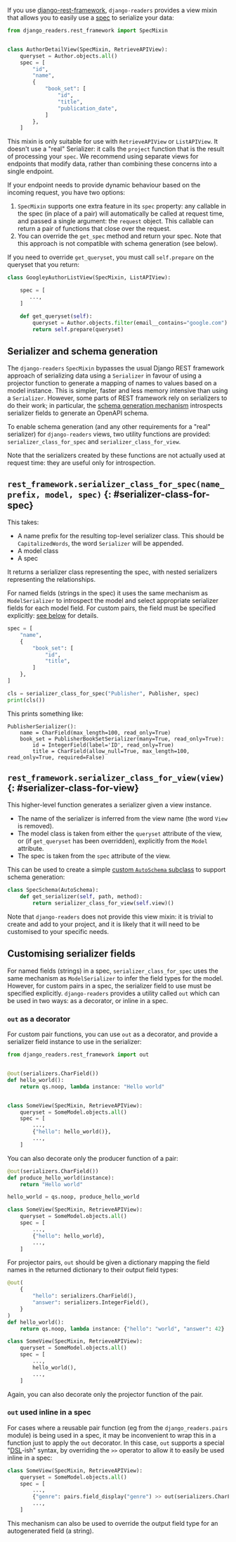 If you use [django-rest-framework](https://www.django-rest-framework.org/), `django-readers` provides a view mixin that allows you to easily use a [spec](specs.md) to serialize your data:

```python
from django_readers.rest_framework import SpecMixin


class AuthorDetailView(SpecMixin, RetrieveAPIView):
    queryset = Author.objects.all()
    spec = [
        "id",
        "name",
        {
            "book_set": [
                "id",
                "title",
                "publication_date",
            ]
        },
    ]
```

This mixin is only suitable for use with `RetrieveAPIView` or `ListAPIView`. It doesn't use a "real" Serializer: it calls the `project` function that is the result of processing your `spec`. We recommend using separate views for endpoints that modify data, rather than combining these concerns into a single endpoint.

If your endpoint needs to provide dynamic behaviour based on the incoming request, you have two options:

1. `SpecMixin` supports one extra feature in its `spec` property: any callable in the spec (in place of a pair) will automatically be called at request time, and passed a single argument: the `request` object. This callable can return a pair of functions that close over the request.
2. You can override the `get_spec` method and return your spec. Note that this approach is not compatible with schema generation (see below).

If you need to override `get_queryset`, you must call `self.prepare` on the queryset that you return:

```python hl_lines="9"
class GoogleyAuthorListView(SpecMixin, ListAPIView):

    spec = [
       ...,
    ]

    def get_queryset(self):
        queryset = Author.objects.filter(email__contains="google.com")
        return self.prepare(queryset)
```

## Serializer and schema generation

The `django-readers` `SpecMixin` bypasses the usual Django REST framework approach of serializing data using a `Serializer` in favour of using a projector function to generate a mapping of names to values based on a model instance. This is simpler, faster and less memory intensive than using a `Serializer`. However, some parts of REST framework rely on serializers to do their work; in particular, the [schema generation mechanism](https://www.django-rest-framework.org/api-guide/schemas/) introspects serializer fields to generate an OpenAPI schema.

To enable schema generation (and any other requirements for a "real" serializer) for `django-readers` views, two utility functions are provided: `serializer_class_for_spec` and `serializer_class_for_view`.

Note that the serializers created by these functions are not actually used at request time: they are useful only for introspection.

## `rest_framework.serializer_class_for_spec(name_prefix, model, spec)` {: #serializer-class-for-spec}

This takes:

* A name prefix for the resulting top-level serializer class. This should be `CapitalizedWords`, the word `Serializer` will be appended.
* A model class
* A spec

It returns a serializer class representing the spec, with nested serializers representing the relationships.

For named fields (strings in the spec) it uses the same mechanism as `ModelSerializer` to introspect the model and select appropriate serializer fields for each model field. For custom pairs, the field must be specified explicitly: [see below](#customising-serializer-fields) for details.

```python hl_lines="11"
spec = [
    "name",
    {
        "book_set": [
            "id",
            "title",
        ]
    },
]

cls = serializer_class_for_spec("Publisher", Publisher, spec)
print(cls())
```

This prints something like:

```
PublisherSerializer():
    name = CharField(max_length=100, read_only=True)
    book_set = PublisherBookSetSerializer(many=True, read_only=True):
        id = IntegerField(label='ID', read_only=True)
        title = CharField(allow_null=True, max_length=100, read_only=True, required=False)
```

## `rest_framework.serializer_class_for_view(view)` {: #serializer-class-for-view}

This higher-level function generates a serializer given a view instance. 

* The name of the serializer is inferred from the view name (the word `View` is removed).
* The model class is taken from either the `queryset` attribute of the view, or (if `get_queryset` has been overridden), explicitly from the `Model` attribute.
* The spec is taken from the `spec` attribute of the view.

This can be used to create a simple [custom `AutoSchema` subclass](https://www.django-rest-framework.org/api-guide/schemas/#autoschema) to support schema generation:

```python
class SpecSchema(AutoSchema):
    def get_serializer(self, path, method):
        return serializer_class_for_view(self.view)()
```

Note that `django-readers` does not provide this view mixin: it is trivial to create and add to your project, and it is likely that it will need to be customised to your specific needs. 

## Customising serializer fields

For named fields (strings) in a spec, `serializer_class_for_spec` uses the same mechanism as `ModelSerializer` to infer the field types for the model. However, for custom pairs in a spec, the serializer field to use must be specified explicitly. `django-readers` provides a utility called `out` which can be used in two ways: as a decorator, or inline in a spec.

### `out` as a decorator

For custom pair functions, you can use `out` as a decorator, and provide a serializer field instance to use in the serializer:

```python hl_lines="4"
from django_readers.rest_framework import out


@out(serializers.CharField())
def hello_world():
    return qs.noop, lambda instance: "Hello world"


class SomeView(SpecMixin, RetrieveAPIView):
    queryset = SomeModel.objects.all()
    spec = [
        ...,
        {"hello": hello_world()},
        ...,
    ]
```

You can also decorate only the producer function of a pair:

```python hl_lines="1"
@out(serializers.CharField())
def produce_hello_world(instance):
    return "Hello world"

hello_world = qs.noop, produce_hello_world

class SomeView(SpecMixin, RetrieveAPIView):
    queryset = SomeModel.objects.all()
    spec = [
        ...,
        {"hello": hello_world},
        ...,
    ]
```

For projector pairs, `out` should be given a dictionary mapping the field names in the returned dictionary to their output field types:

```python hl_lines="1-6"
@out(
    {
        "hello": serializers.CharField(),
        "answer": serializers.IntegerField(),
    }
)
def hello_world():
    return qs.noop, lambda instance: {"hello": "world", "answer": 42}

class SomeView(SpecMixin, RetrieveAPIView):
    queryset = SomeModel.objects.all()
    spec = [
        ...,
        hello_world(),
        ...,
    ]
```

Again, you can also decorate only the projector function of the pair.

### `out` used inline in a spec

For cases where a reusable pair function (eg from the `django_readers.pairs` module) is being used in a spec, it may be inconvenient to wrap this in a function just to apply the `out` decorator. In this case, `out` supports a special "[DSL](https://en.wikipedia.org/wiki/Domain-specific_language)-ish" syntax, by overriding the `>>` operator to allow it to easily be used inline in a spec:

```python hl_lines="5"
class SomeView(SpecMixin, RetrieveAPIView):
    queryset = SomeModel.objects.all()
    spec = [
        ...,
        {"genre": pairs.field_display("genre") >> out(serializers.CharField())},
        ...,
    ]
```

This mechanism can also be used to override the output field type for an autogenerated field (a string).
